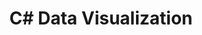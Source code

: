 ---
title: "C# Data Visualization"
description: "Resources for visualizing data using C# and the .NET platform"
---